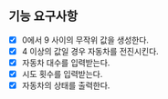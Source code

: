 ## 기능 요구사항

- [x] 0에서 9 사이의 무작위 값을 생성한다.
- [x] 4 이상의 값일 경우 자동차를 전진시킨다.
- [x] 자동차 대수를 입력받는다.
- [x] 시도 횟수를 입력받는다.
- [x] 자동차의 상태를 출력한다.